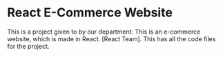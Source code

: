 # React E-Commerce Website

This is a project given to by our department.
This is an e-commerce website, which is made in React.
[React Team].
This has all the code files for the project.
